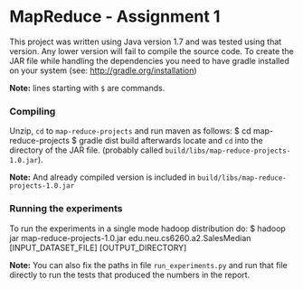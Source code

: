 # MapReduce - Assignment 1
This project was written using Java version 1.7 and was tested using that version.
Any lower version will fail to compile the source code.
To create the JAR file while handling the dependencies you need to have gradle
installed on your system (see: http://gradle.org/installation)

**Note:** lines starting with `$` are commands.

### Compiling
Unzip, `cd` to `map-reduce-projects` and run maven as follows:
$ cd map-reduce-projects
$ gradle dist build
afterwards locate and `cd` into the directory of the JAR file.
(probably called `build/libs/map-reduce-projects-1.0.jar`).

**Note:** And already compiled version is included in `build/libs/map-reduce-projects-1.0.jar`

### Running the experiments
To run the experiments in a single mode hadoop distribution do:
$ hadoop jar map-reduce-projects-1.0.jar edu.neu.cs6260.a2.SalesMedian [INPUT_DATASET_FILE] [OUTPUT_DIRECTORY]

**Note:** You can also fix the paths in file `run_experiments.py` and run that
file directly to run the tests that produced the numbers in the report.
